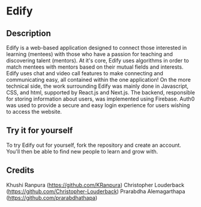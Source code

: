# Edify

## Description

Edify is a web-based application designed to connect those interested in learning (mentees) with those who have a passion for teaching and discovering talent (mentors). At it's core, Edify uses algorithms in order to match mentees with mentors based on their mutual fields and interests. Edify uses chat and video call features to make connecting and communicating easy, all contained within the one application! On the more technical side, the work surrounding Edify was mainly done in Javascript, CSS, and html, supported by React.js and Next.js. The backend, responsible for storing information about users, was implemented using Firebase. Auth0 was used to provide a secure and easy login experience for users wishing to access the website.

## Try it for yourself

To try Edify out for yourself, fork the repository and create an account. You'll then be able to find new people to learn and grow with.

## Credits

Khushi Ranpura (https://github.com/KRanpura)
Christopher Louderback (https://github.com/Christopher-Louderback)
Prarabdha Alemagarthapa (https://github.com/prarabdhathapa)